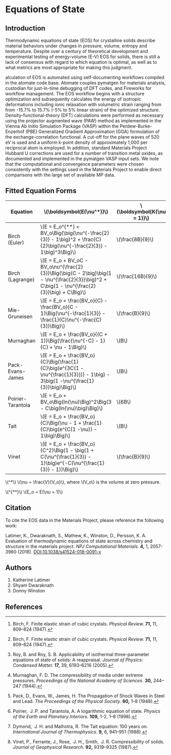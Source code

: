 # Equations of State

## Introduction

Thermodynamic equations of state (EOS) for crystalline solids describe
material behaviors under changes in pressure, volume, entropy and
temperature. Despite over a century of theoretical development and
experimental testing of energy-volume (E-V) EOS for solids, there is
still a lack of consensus with regard to which equation is optimal, as 
well as to what metrics are most appropriate for making this
judgment.

alculation of EOS is automated using self-documenting workflows
compiled in the atomate code base. Atomate couples pymatgen for materials
analysis, custodian for just-in-time debugging of DFT codes, and
Fireworks for workflow management. The EOS workflow begins with a
structure optimization and subsequently calculates the energy of
isotropic deformations including ionic relaxation with volumetric strain
ranging from from -15.7% to 15.7% (-5% to 5% linear strain) of the
optimized structure. Density-functional-theory (DFT) calculations were
performed as necessary using the projector augmented wave (PAW) method
as implemented in the Vienna Ab Initio Simulation Package (VASP) within
the Perdew-Burke-Enzerhof (PBE) Generalized Gradient Approximation (GGA)
formulation of the exchange-correlation functional. A cut-off for the
plane waves of 520 eV is used and a uniform k-point density of
approximately 1,000 per reciprocal atom is employed. In addition,
standard Materials Project Hubbard U corrections are used for a number
of transition metal oxides, as documented and implemented in the
pymatgen VASP input sets. We note that the computational and convergence
parameters were chosen consistently with the settings used in the
Materials Project to enable direct comparisons with the large set of
available MP data.

## Fitted Equation Forms

| **Equation**      | **\\(\boldsymbol{E(\nu^\*)}\\)**                                                                                                               | **\\(\boldsymbol{K(\nu = 1)}\\)** | **\\(\boldsymbol{K'(\nu = 1)}\\)** | **Ref** |
| ----------------- | ---------------------------------------------------------------------------------------------------------------------------------------------- | --------------------------------- | ---------------------------------- | ------- |
| Birch (Euler)     | \\(E = E_o^{\*\*} + BV_o\Big(\big(\nu^{-\frac{2}{3}} - 1\big)^2 + \frac{C}{2}\big(\nu^{-\frac{2}{3}} - 1\big)^3\Big)\\)                        | \\(\frac{8B}{9}\\)                | \\(C + 4\\)                        | [^1]    |
| Birch (Lagrange)  | \\(E = E_o + BV_oC - BV_o\nu^{\frac{2}{3}}\Big(\big(C - 2\big)\big(1 - \nu^{\frac{2}{3}}\big)^2 + C\big(1 - \nu^{\frac{2}{3}}\big) + C\Big)\\) | \\(\frac{16B}{9}\\)               | \\(C - 2\\)                        | [^1]    |
| Mie-Gruneisen     | \\(E = E_o + \frac{BV_o}{C} - \frac{BV_o}{C - 1}\Big(\nu^{-\frac{1}{3}} - \frac{1}{C}\nu^{-\frac{C}{3}}\Big)\\)                                | \\(\frac{B}{9}\\)                 | \\(\frac{7 + C}{3}\\)              | [^2]    |
| Murnaghan         | \\(E = E_o + \frac{BV_o}{(C + 1)}\Big(\frac{\nu^{-C} - 1}{C} + \nu - 1\Big)\\)                                                                 | \\(B\\)                           | \\(C + 1\\)                        | [^3]    |
| Pack-Evans-James  | \\(E = E_o + \frac{BV_o}{C}\Big(\frac{1}{C}\big(e^{3C(1 - \nu^{\frac{1}{3}})} - 1\big) - 3\big(1 -\nu^{\frac{1}{3}}\big)\Big)\\)               | \\(B\\)                           | \\(C + 1\\)                        | [^4]    |
| Poirier-Tarantola | \\(E = E_o + BV_o\Big(ln(\nu)\Big)^2\Big(3 - C\big(ln(\nu)\big)\Big)\\)                                                                        | \\(6B\\)                          | \\(C + 2\\)                        | [^5]    |
| Tait              | \\(E = E_o + \frac{BV_o}{C}\Big(\nu - 1 + \frac{1}{C}\big(e^{C(1 -\nu)} - 1\big)\Big)\\)                                                       | \\(B\\)                           | \\(C - 1\\)                        | [^6]    |
| Vinet             | \\(E = E_o + \frac{BV_o}{C^2}\Big(1 - \big(1 + C(\nu^{\frac{1}{3}} - 1)\big)e^{-C(\nu^{\frac{1}{3}} - 1)}\Big)\\)                              | \\(\frac{B}{9}\\)                 | \\(\frac{2}{3}C + 1\\)             | [^7]    |

\\(^\*\\) \\(\nu = \frac{V}{V_o}\\), where \\(V_o\\) is the volume at zero pressure.

\\(^{\*\*}\\) \\(E_o = E(\nu = 1)\\)

## Citation

To cite the EOS data in the Materials Project, please reference the following work:

Latimer, K., Dwaraknath, S., Mathew, K., Winston, D., Persson, K. A.
Evaluation of thermodynamic equations of state across chemistry and structure in the materials project.
_NPJ Computational Materials._ **4,** 1, 2057-3960 (2018).
[DOI:10.1038/s41524-018-0091-x](https://doi.org/10.1038/s41524-018-0091-x)

## Authors

1.  Katherine Latimer
2.  Shyam Dwaraknath
3.  Donny Winston

## References

[^1]:
    Birch, F. Finite elastic strain of cubic crystals. _Physical
    Review._ **71,** 11, 809–824 (1947).

[^2]:
    Roy, B. and Roy, S. B. Applicability of isothermal three-parameter
    equations of state of solids: A reappraisal. _Journal of Physics:
    Condensed Matter._ **17,** 39, 6193–6216 (2005).

[^3]:
    Murnaghan, F. D. The compressibility of media under extreme pressures.
    _Proceedings of the National Academy of Sciences._ **30,**
    244–247 (1944).

[^4]:
    Pack, D., Evans, W., James, H. The Propagation of Shock Waves in Steel
    and Lead. _The Proceedings of the Physical Society._
    **60,** 1–8 (1948).

[^5]:
    Poirier,  J. P. and Tarantola, A. A logarithmic equation of state.
    _Physics of the Earth and Planetary Interiors._ **109,**
    1-2, 1–8 (1998).

[^6]:
    Dymond,  J. H. and Malhotra, R. The Tait equation: 100 years on.
    _International Journal of Thermophysics._ **9,** 6, 941–951
    (1988).

[^7]:
    Vinet, P., Ferrante, J., Rose,  J. H., Smith,  J. R. Compressibility of
    solids. _Journal of Geophysical Research._ **92,**
    9319–9325 (1987).
